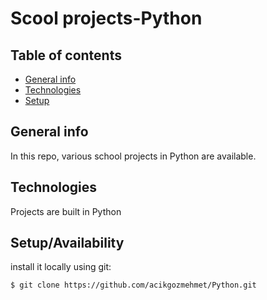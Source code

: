 # Scool projects-Python

## Table of contents
* [General info](#general-info)
* [Technologies](#technologies)
* [Setup](#setup)

## General info
In this repo, various school projects in Python are available.

## Technologies
Projects are built in Python

## Setup/Availability
install it locally using git:

```
$ git clone https://github.com/acikgozmehmet/Python.git
```
